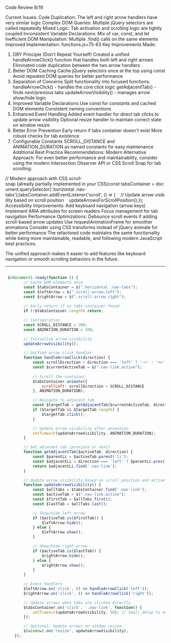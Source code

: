 Code Review 8/19

Current Issues:
Code Duplication: The left and right arrow handlers have very similar logic
Complex DOM Queries: Multiple jQuery selectors are called repeatedly
Mixed Logic: Tab activation and scrolling logic are tightly coupled
Inconsistent Variable Declarations: Mix of var, const, and let
Inefficient DOM Manipulation: Multiple .find() calls on the same elements
Improved Implementation:
functions.js+75-63
Key Improvements Made:
1. DRY Principle (Don't Repeat Yourself)
   Created a unified handleArrowClick() function that handles both left and right arrows
   Eliminated code duplication between the two arrow handlers
2. Better DOM Caching
   Cache jQuery selectors once at the top using const
   Avoid repeated DOM queries for better performance
3. Separation of Concerns
   Split functionality into focused functions:
   handleArrowClick() - handles the core click logic
   getAdjacentTab() - finds next/previous tabs
   updateArrowVisibility() - manages arrow show/hide logic
4. Improved Variable Declarations
   Use const for constants and cached DOM elements
   Consistent naming conventions
5. Enhanced Event Handling
   Added event handler for direct tab clicks to update arrow visibility
   Optional resize handler to maintain correct state on window resize
6. Better Error Prevention
   Early return if tabs container doesn't exist
   More robust checks for tab existence
7. Configurable Constants
   SCROLL_DISTANCE and ANIMATION_DURATION as named constants for easy maintenance
   Additional Best Practice Recommendations:
   Modern Alternative Approach:
   For even better performance and maintainability, consider using the modern Intersection Observer API or CSS Scroll Snap for tab scrolling:


// Modern approach with CSS scroll-snap (already partially implemented in your CSS)const tabsContainer = document.querySelector('.horizontal .nav-tabs');tabsContainer.addEventListener('scroll', () => {    // Update arrow visibility based on scroll position    updateArrowsForScrollPosition();});
Accessibility Improvements:
Add keyboard navigation (arrow keys)
Implement ARIA attributes for screen readers
Focus management for tab navigation
Performance Optimizations:
Debounce scroll events if adding scroll-based arrow updates
Use requestAnimationFrame for smoother animations
Consider using CSS transforms instead of jQuery animate for better performance
The refactored code maintains the same functionality while being more maintainable, readable, and following modern JavaScript best practices. 

The unified approach makes it easier to add features like keyboard navigation or smooth scrolling behaviors in the future.

----

```js

 $(document).ready(function () {
        // Cache DOM elements once
        const $tabsContainer = $(".horizontal .nav-tabs");
        const $leftArrow = $(".scroll-arrow.left");
        const $rightArrow = $(".scroll-arrow.right");
        
        // Early return if no tabs container found
        if (!$tabsContainer.length) return;

        // Configuration
        const SCROLL_DISTANCE = 200;
        const ANIMATION_DURATION = 300;

        // Initialize arrow visibility
        updateArrowVisibility();

        // Unified arrow click handler
        function handleArrowClick(direction) {
            const scrollDirection = direction === 'left' ? '-=' : '+=';
            const $currentActiveTab = $(".nav-link.active");
            
            // Scroll the container
            $tabsContainer.animate({
                scrollLeft: scrollDirection + SCROLL_DISTANCE
            }, ANIMATION_DURATION);

            // Navigate to adjacent tab
            const $targetTab = getAdjacentTab($currentActiveTab, direction);
            if ($targetTab && $targetTab.length) {
                $targetTab.click();
            }

            // Update arrow visibility after animation
            setTimeout(updateArrowVisibility, ANIMATION_DURATION);
        }

        // Get adjacent tab (previous or next)
        function getAdjacentTab($activeTab, direction) {
            const $parentLi = $activeTab.parent('li');
            const $adjacentLi = direction === 'left' ? $parentLi.prev() : $parentLi.next();
            return $adjacentLi.find('.nav-link');
        }

        // Update arrow visibility based on scroll position and active tab
        function updateArrowVisibility() {
            const $allTabs = $tabsContainer.find('.nav-link');
            const $activeTab = $(".nav-link.active");
            const $firstTab = $allTabs.first();
            const $lastTab = $allTabs.last();

            // Show/hide left arrow
            if ($activeTab.is($firstTab)) {
                $leftArrow.hide();
            } else {
                $leftArrow.show();
            }

            // Show/hide right arrow
            if ($activeTab.is($lastTab)) {
                $rightArrow.hide();
            } else {
                $rightArrow.show();
            }
        }

        // Event handlers
        $leftArrow.on('click', () => handleArrowClick('left'));
        $rightArrow.on('click', () => handleArrowClick('right'));

        // Update arrows when tabs are clicked directly
        $tabsContainer.on('click', '.nav-link', function() {
            setTimeout(updateArrowVisibility, 50); // Small delay to ensure active class is updated
        });

        // Optional: Update arrows on window resize
        $(window).on('resize', updateArrowVisibility);
    });


```